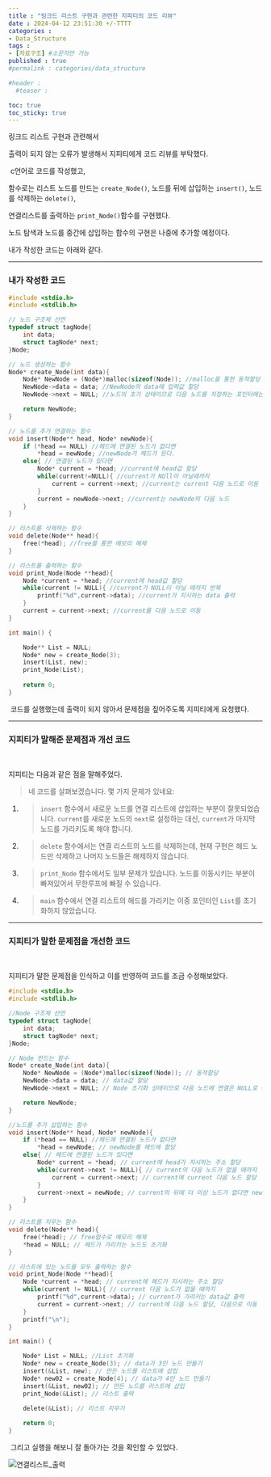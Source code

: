```yaml
---
title : "링크드 리스트 구현과 관련한 지피티의 코드 리뷰"
date : 2024-04-12 23:51:30 +/-TTTT
categories : 
- Data_Structure
tags : 
- [자료구조] #소문자만 가능
published : true
#permalink : categories/data_structure

#header :
  #teaser : 

toc: true
toc_sticky: true
---
```



링크드 리스트 구현과 관련해서

출력이 되지 않는 오류가 발생해서 지피티에게 코드 리뷰를 부탁했다.

&nbsp;c언어로 코드를 작성했고,

함수로는 리스트 노드를 만드는 `create_Node()`, 노드를 뒤에 삽입하는 `insert()`, 노드를 삭제하는 `delete()`,

연결리스트를 출력하는 `print_Node()`함수를 구현했다.

노드 탐색과 노드를 중간에 삽입하는 함수의 구현은 나중에 추가할 예정이다.

내가 작성한 코드는 아래와 같다.

* * *

### 내가 작성한 코드

```c
#include <stdio.h>
#include <stdlib.h>

// 노드 구조체 선언 
typedef struct tagNode{
    int data;
    struct tagNode* next;
}Node;

// 노드 생성하는 함수
Node* create_Node(int data){
    Node* NewNode = (Node*)malloc(sizeof(Node)); //malloc을 통한 동적할당
    NewNode->data = data; //NewNode의 data에 입력값 할당
    NewNode->next = NULL; //노드의 초기 상태이므로 다음 노드를 지정하는 포인터에는 NULL할당

    return NewNode;
}

// 노드를 추가 연결하는 함수
void insert(Node** head, Node* newNode){
    if (*head == NULL) //헤드에 연결된 노드가 없다면
        *head = newNode; //newNode가 헤드가 된다.
    else{ // 연결된 노드가 있다면
        Node* current = *head; //current에 head값 할당
        while(current!=NULL){ //current가 NUll이 아닐때까지
            current = current->next; //current는 current 다음 노드로 이동
        }
        current = newNode->next; //current는 newNode의 다음 노드
    }
}

// 리스트를 삭제하는 함수
void delete(Node** head){
    free(*head); //free를 통한 메모리 해제
}

// 리스트를 출력하는 함수
void print_Node(Node **head){
    Node *current = *head; //current에 head값 할당
    while(current != NULL){ //current가 NULL이 아닐 때까지 반복
        printf("%d",current->data); //current가 지시하는 data 출력
    }
    current = current->next; //current를 다음 노드로 이동
}

int main() {

    Node** List = NULL;
    Node* new = create_Node(3);
    insert(List, new);
    print_Node(List);
        
    return 0;
}
```

&nbsp;코드를 실행했는데 출력이 되지 않아서 문제점을 짚어주도록 지피티에게 요청했다.

* * *

### 지피티가 말해준 문제점과 개선 코드

&nbsp;

지피티는 다음과 같은 점을 말해주었다.

> 네 코드를 살펴보겠습니다. 몇 가지 문제가 있네요:

1.  > `insert` 함수에서 새로운 노드를 연결 리스트에 삽입하는 부분이 잘못되었습니다. `current`를 새로운 노드의 `next`로 설정하는 대신, `current`가 마지막 노드를 가리키도록 해야 합니다.
    
2.  > `delete` 함수에서는 연결 리스트의 노드를 삭제하는데, 현재 구현은 헤드 노드만 삭제하고 나머지 노드들은 해제하지 않습니다.
    
3.  > `print_Node` 함수에서도 일부 문제가 있습니다. 노드를 이동시키는 부분이 빠져있어서 무한루프에 빠질 수 있습니다.
    
4.  > `main` 함수에서 연결 리스트의 헤드를 가리키는 이중 포인터인 `List`를 초기화하지 않았습니다.
    

* * *

### 지피티가 말한 문제점을 개선한 코드

&nbsp;

지피티가 말한 문제점을 인식하고 이를 반영하여 코드를 조금 수정해보았다.

```c
#include <stdio.h>
#include <stdlib.h>

//Node 구조체 선언
typedef struct tagNode{
    int data;
    struct tagNode* next;
}Node;

// Node 만드는 함수
Node* create_Node(int data){
    Node* NewNode = (Node*)malloc(sizeof(Node)); // 동적할당
    NewNode->data = data; // data값 할당
    NewNode->next = NULL; // Node 초기화 상태이므로 다음 노드에 연결은 NULL로 선언

    return NewNode;
}

//노드를 추가 삽입하는 함수
void insert(Node** head, Node* newNode){
    if (*head == NULL) //헤드에 연결된 노드가 없다면
        *head = newNode; // newNode를 헤드에 할당
    else{ // 헤드에 연결된 노드가 있다면
        Node* current = *head; // current에 head가 지시하는 주소 할당
        while(current->next != NULL){ // current의 다음 노드가 없을 때까지
            current = current->next; // current에 current 다음 노드 할당
        }
        current->next = newNode; // current의 뒤에 더 이상 노드가 없다면 newNode를 다음노드로 지정
    }
}

// 리스트를 지우는 함수
void delete(Node** head){
    free(*head); // free함수로 메모리 해제
    *head = NULL; // 헤드가 가리키는 노드도 초기화
}

// 리스트에 있는 노드를 모두 출력하는 함수
void print_Node(Node **head){
    Node *current = *head; // current에 헤드가 지시하는 주소 할당
    while(current != NULL){ // current 다음 노드가 없을 때까지
        printf("%d",current->data); // current가 가리키는 data값 출력
        current = current->next; // current에 다음 노드 할당, 다음으로 이동
    }
    printf("\n");
}

int main() {

    Node* List = NULL; //List 초기화
    Node* new = create_Node(3); // data가 3인 노드 만들기
    insert(&List, new); // 만든 노드를 리스트에 삽입
    Node* new02 = create_Node(4); // data가 4인 노드 만들기
    insert(&List, new02); // 만든 노드를 리스트에 삽입
    print_Node(&List); // 리스트 출력

    delete(&List); // 리스트 지우기
        
    return 0;
}
```

&nbsp;그리고 실행을 해보니 잘 돌아가는 것을 확인할 수 있었다.

  
![연결리스트_출력](https://github.com/sk-choi/sk-choi.github.io/assets/80041090/ef0d228a-eb61-4708-b26a-59b19942f6e6)